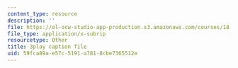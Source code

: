 ```yaml
---
content_type: resource
description: ''
file: https://ol-ocw-studio-app-production.s3.amazonaws.com/courses/18-03sc-differential-equations-fall-2011/59fca89ae57c5191a7818cbe7365512e_JNsNgXKFgdo.vtt
file_type: application/x-subrip
resourcetype: Other
title: 3play caption file
uid: 59fca89a-e57c-5191-a781-8cbe7365512e
---
```

